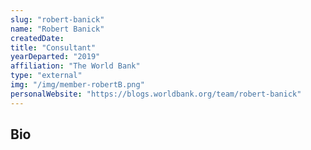 ```yaml
---
slug: "robert-banick"
name: "Robert Banick"
createdDate:
title: "Consultant"
yearDeparted: "2019"
affiliation: "The World Bank"
type: "external"
img: "/img/member-robertB.png"
personalWebsite: "https://blogs.worldbank.org/team/robert-banick"
---
```

## Bio

